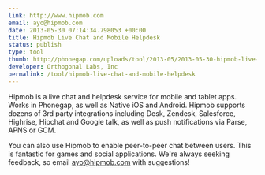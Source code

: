```yaml
--- 
link: http://www.hipmob.com
email: ayo@hipmob.com
date: 2013-05-30 07:14:34.798053 +00:00
title: Hipmob Live Chat and Mobile Helpdesk
status: publish
type: tool
thumb: http://phonegap.com/uploads/tool/2013-05/2013-05-30-hipmob-live-chat-and-mobile-helpdesk.png
developer: Orthogonal Labs, Inc
permalink: /tool/hipmob-live-chat-and-mobile-helpdesk
---
```


Hipmob is a live chat and helpdesk service for mobile and tablet apps. Works in Phonegap, as well as Native iOS and Android. Hipmob supports dozens of 3rd party integrations including Desk, Zendesk, Salesforce, Highrise, Hipchat and Google talk, as well as push notifications via Parse, APNS or GCM.

You can also use Hipmob to enable peer-to-peer chat between users. This is fantastic for games and social applications. We're always seeking feedback, so email ayo@hipmob.com with suggestions!
